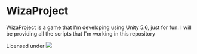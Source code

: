 # WizaProject   
WizaProject is a game that I'm developing using Unity 5.6, just for fun. I will be providing all the scripts that I'm working in this repository

Licensed under [![](http://www.wtfpl.net/wp-content/uploads/2012/12/wtfpl-badge-1.png)](http://www.wtfpl.net)

